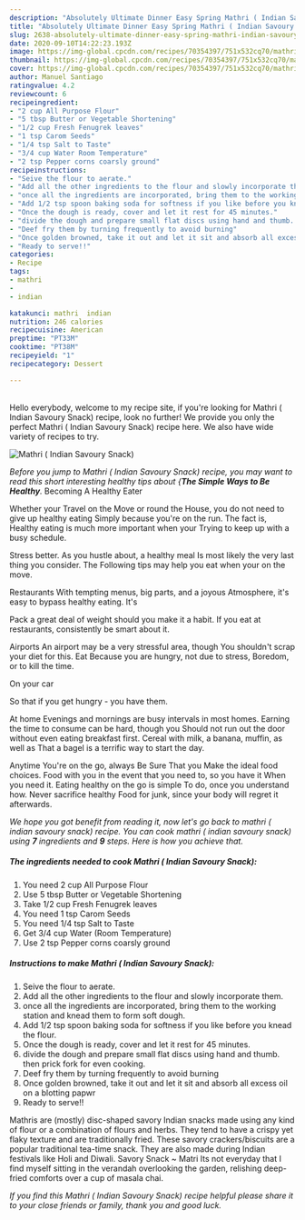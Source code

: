 ```yaml
---
description: "Absolutely Ultimate Dinner Easy Spring Mathri ( Indian Savoury Snack)"
title: "Absolutely Ultimate Dinner Easy Spring Mathri ( Indian Savoury Snack)"
slug: 2638-absolutely-ultimate-dinner-easy-spring-mathri-indian-savoury-snack
date: 2020-09-10T14:22:23.193Z
image: https://img-global.cpcdn.com/recipes/70354397/751x532cq70/mathri-indian-savoury-snack-recipe-main-photo.jpg
thumbnail: https://img-global.cpcdn.com/recipes/70354397/751x532cq70/mathri-indian-savoury-snack-recipe-main-photo.jpg
cover: https://img-global.cpcdn.com/recipes/70354397/751x532cq70/mathri-indian-savoury-snack-recipe-main-photo.jpg
author: Manuel Santiago
ratingvalue: 4.2
reviewcount: 6
recipeingredient:
- "2 cup All Purpose Flour"
- "5 tbsp Butter or Vegetable Shortening"
- "1/2 cup Fresh Fenugrek leaves"
- "1 tsp Carom Seeds"
- "1/4 tsp Salt to Taste"
- "3/4 cup Water Room Temperature"
- "2 tsp Pepper corns coarsly ground"
recipeinstructions:
- "Seive the flour to aerate."
- "Add all the other ingredients to the flour and slowly incorporate them."
- "once all the ingredients are incorporated, bring them to the working station and knead them to form soft dough."
- "Add 1/2 tsp spoon baking soda for softness if you like before you knead the flour."
- "Once the dough is ready, cover and let it rest for 45 minutes."
- "divide the dough and prepare small flat discs using hand and thumb. then prick fork for even cooking."
- "Deef fry them by turning frequently to avoid burning"
- "Once golden browned, take it out and let it sit and absorb all excess oil on a blotting papwr"
- "Ready to serve!!"
categories:
- Recipe
tags:
- mathri
- 
- indian

katakunci: mathri  indian 
nutrition: 246 calories
recipecuisine: American
preptime: "PT33M"
cooktime: "PT38M"
recipeyield: "1"
recipecategory: Dessert

---
```

<br>
Hello everybody, welcome to my recipe site, if you're looking for Mathri ( Indian Savoury Snack) recipe, look no further! We provide you only the perfect Mathri ( Indian Savoury Snack) recipe here. We also have wide variety of recipes to try.
<br>


![Mathri ( Indian Savoury Snack)](https://img-global.cpcdn.com/recipes/70354397/751x532cq70/mathri-indian-savoury-snack-recipe-main-photo.jpg)

<i>Before you jump to Mathri ( Indian Savoury Snack) recipe, you may want to read this short interesting healthy tips about {<strong>The Simple Ways to Be Healthy</strong>.</i>
Becoming A Healthy Eater

Whether your Travel on the Move or round the
House, you do not need to give up healthy eating
Simply because you're on the run. The fact is,
Healthy eating is much more important when your
Trying to keep up with a busy schedule.


Stress better. As you hustle about, a healthy meal
Is most likely the very last thing you consider. The
Following tips may help you eat when your on the move.

Restaurants
With tempting menus, big parts, and a joyous 
Atmosphere, it's easy to bypass healthy eating. It's

Pack a great deal of weight should you make it a habit.
If you eat at restaurants, consistently be smart
about it.

Airports
An airport may be a very stressful area, though 
You shouldn't scrap your diet for this. Eat
Because you are hungry, not due to stress,
Boredom, or to kill the time.

On your car

So that if you get hungry - you have them.

At home
Evenings and mornings are busy intervals in most homes.
Earning the time to consume can be hard, though you
Should not run out the door without even eating breakfast
first. Cereal with milk, a banana, muffin, as well as 
That a bagel is a terrific way to start the day.

Anytime You're on the go, always Be Sure That you
Make the ideal food choices. 
Food with you in the event that you need to, so you have it
When you need it. Eating healthy on the go is simple 
To do, once you understand how. Never sacrifice healthy
Food for junk, since your body will regret it afterwards.


<i>We hope you got benefit from reading it, now let's go back to mathri ( indian savoury snack) recipe. You can cook mathri ( indian savoury snack) using <strong>7</strong> ingredients and <strong>9</strong> steps. Here is how you achieve that.
</i>

##### The ingredients needed to cook Mathri ( Indian Savoury Snack):

1. You need 2 cup All Purpose Flour
1. Use 5 tbsp Butter or Vegetable Shortening
1. Take 1/2 cup Fresh Fenugrek leaves
1. You need 1 tsp Carom Seeds
1. You need 1/4 tsp Salt to Taste
1. Get 3/4 cup Water (Room Temperature)
1. Use 2 tsp Pepper corns coarsly ground


##### Instructions to make Mathri ( Indian Savoury Snack):

1. Seive the flour to aerate.
1. Add all the other ingredients to the flour and slowly incorporate them.
1. once all the ingredients are incorporated, bring them to the working station and knead them to form soft dough.
1. Add 1/2 tsp spoon baking soda for softness if you like before you knead the flour.
1. Once the dough is ready, cover and let it rest for 45 minutes.
1. divide the dough and prepare small flat discs using hand and thumb. then prick fork for even cooking.
1. Deef fry them by turning frequently to avoid burning
1. Once golden browned, take it out and let it sit and absorb all excess oil on a blotting papwr
1. Ready to serve!!


Mathris are (mostly) disc-shaped savory Indian snacks made using any kind of flour or a combination of flours and herbs. They tend to have a crispy yet flaky texture and are traditionally fried. These savory crackers/biscuits are a popular traditional tea-time snack. They are also made during Indian festivals like Holi and Diwali. Savory Snack ~ Matri Its not everyday that I find myself sitting in the verandah overlooking the garden, relishing deep-fried comforts over a cup of masala chai. 

<i>If you find this Mathri ( Indian Savoury Snack) recipe helpful please share it to your close friends or family, thank you and good luck.</i>
